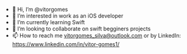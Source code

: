 - 👋 Hi, I’m @vitorgomes
- 👀 I’m interested in work as an iOS developer
- 🌱 I’m currently learning Swift
- 💞️ I’m looking to collaborate on swift begginers projects
- 📫 How to reach me vitorgomes_silva@outlook.com or by LinkedIn: https://www.linkedin.com/in/vitor-gomes1/

<!---
vitorgomes/vitorgomes is a ✨ special ✨ repository because its `README.md` (this file) appears on your GitHub profile.
You can click the Preview link to take a look at your changes.
--->
